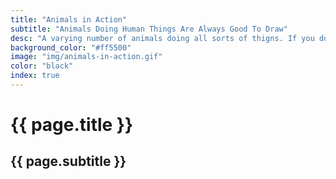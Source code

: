 ```yaml
---
title: "Animals in Action"
subtitle: "Animals Doing Human Things Are Always Good To Draw"
desc: "A varying number of animals doing all sorts of thigns. If you don’t know what to draw, write, or create, start here."
background_color: "#ff5500"
image: "img/animals-in-action.gif"
color: "black"
index: true
---
```

# {{ page.title }}
## {{ page.subtitle }}

<p class="_random random"
	data-child="span"
	data-params='{"min": 2, "max": 11}'
	data-template="[[ numbers ]] [[ animals-plural ]] [[ verbs ]]"></p>
	
